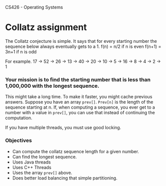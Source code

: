 CS426 - Operating Systems

# Collatz assignment

The Collatz conjecture is simple.  It says that for every starting number
the sequence below always eventually gets to a 1.
    f(n) = n/2 if n is even
    f(n+1) = 3n+1 if n is odd

For example.
  17 -> 52 -> 26 -> 13 -> 40 -> 20 -> 10 -> 5 -> 16 -> 8 -> 4 -> 2 -> 1


### Your mission is to find the starting number that is less than 1,000,000 with the longest sequence.

This might take a long time.  To make it faster, you might cache previous
answers. Suppose you have an array `prev[]`.  `Prev[n]` is the length of the 
sequence starting at n.  If, when computing a sequence, you ever get to a
number with a value in `prev[]`, you can use that instead of continuing the 
computation.

If you have multiple threads, you must use good locking.

### Objectives

* Can compute the collatz sequence length for a given number.
* Can find the longest sequence.
* Uses Java threads
* Uses C++ Threads
* Uses the array `prev[]` above.
* Does better load balancing that simple partitioning.